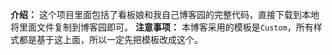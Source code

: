 **介绍：**
这个项目里面包括了看板娘和我自己博客园的完整代码，直接下载到本地将里面文件复制到博客园即可。
**注意事项：**
本博客采用的模板是`Custom`，所有样式都是基于这上面，所以一定先把模板改成这个。
